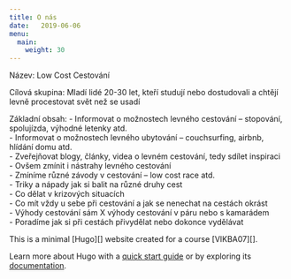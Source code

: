 ```yaml
---
title: O nás
date:   2019-06-06
menu:
  main:
    weight: 30
---
```


Název: Low Cost Cestování 
<p>Cílová skupina:  Mladí lidé 20-30 let, kteří studují nebo dostudovali a chtějí levně procestovat svět než se usadí </p>

<p> Základní obsah:
-	Informovat o možnostech levného cestování – stopování, spolujízda, výhodné letenky atd.<br>
-	Informovat o možnostech levného ubytování – couchsurfing, airbnb, hlídání domu atd.<br>
-	Zveřejňovat blogy, články, videa o levném cestování, tedy sdílet inspiraci<br>
-	Ovšem zmínit i nástrahy levného cestování<br>
-	Zmíníme různé závody v cestování – low cost race atd. <br>
-	Triky a nápady jak si balit na různé druhy cest <br>
-	Co dělat v krizových situacích <br>
-	Co mít vždy u sebe při cestování a jak se nenechat na cestách okrást <br>
-	Výhody cestování sám X výhody cestování v páru nebo s kamarádem <br>
-	Poradíme jak si při cestách přivydělat nebo dokonce vydělávat <br>

  
 
</p>
This is a minimal [Hugo][] website created for a course [VIKBA07][].

Learn more about Hugo with a [quick start guide][qs] or by exploring its [documentation][hugoDocs].

[Hugo]: https://gohugo.io
[VIKBA07]: https://is.muni.cz/predmet/phil/VIKBA07
[hugoDocs]: https://gohugo.io/documentation/
[qs]: https://gohugo.io/getting-started/quick-start/

